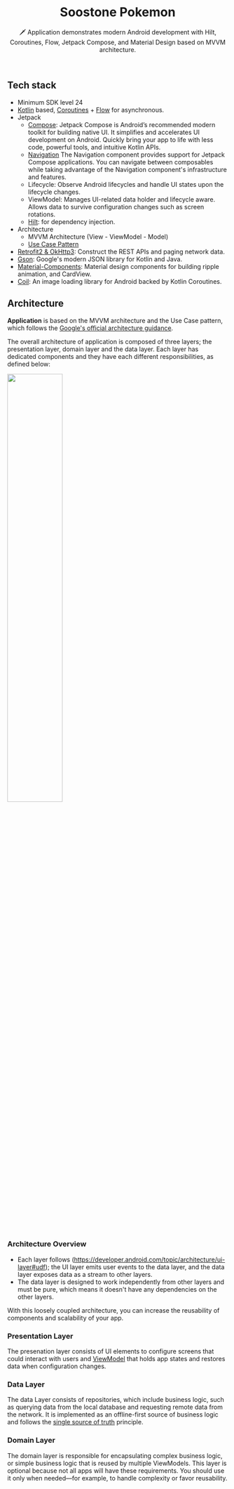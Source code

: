 
<h1 align="center">Soostone Pokemon</h1>



<p align="center">  
🗡️ Application demonstrates modern Android development with Hilt, Coroutines, Flow, Jetpack Compose, and Material Design based on MVVM architecture.
</p>
</br>



## Tech stack
- Minimum SDK level 24
- [Kotlin](https://kotlinlang.org/) based, [Coroutines](https://github.com/Kotlin/kotlinx.coroutines) + [Flow](https://kotlin.github.io/kotlinx.coroutines/kotlinx-coroutines-core/kotlinx.coroutines.flow/) for asynchronous.
- Jetpack
    - [Compose](https://developer.android.com/jetpack/compose): Jetpack Compose is Android’s recommended modern toolkit for building native UI. It simplifies and accelerates UI development on Android. Quickly bring your app to life with less code, powerful tools, and intuitive Kotlin APIs.
    - [Navigation](https://developer.android.com/jetpack/compose/navigation) The Navigation component provides support for Jetpack Compose applications. You can navigate between composables while taking advantage of the Navigation component's infrastructure and features.
    - Lifecycle: Observe Android lifecycles and handle UI states upon the lifecycle changes.
    - ViewModel: Manages UI-related data holder and lifecycle aware. Allows data to survive configuration changes such as screen rotations.
    - [Hilt](https://dagger.dev/hilt/): for dependency injection.
- Architecture
    - MVVM Architecture (View - ViewModel - Model)
    - [Use Case Pattern](https://proandroiddev.com/why-you-need-use-cases-interactors-142e8a6fe576)
- [Retrofit2 & OkHttp3](https://github.com/square/retrofit): Construct the REST APIs and paging network data.
- [Gson](https://github.com/google/gson): Google's modern JSON library for Kotlin and Java.
- [Material-Components](https://github.com/material-components/material-components-android): Material design components for building ripple animation, and CardView.
- [Coil](https://coil-kt.github.io/coil/compose/):  An image loading library for Android backed by Kotlin Coroutines.

## Architecture
**Application** is based on the MVVM architecture and the Use Case pattern, which follows the [Google's official architecture guidance](https://developer.android.com/topic/architecture).

The overall architecture of application is composed of three layers; the presentation layer, domain layer and the data layer. Each layer has dedicated components and they have each different responsibilities, as defined below:

<img src="https://developer.android.com/static/topic/libraries/architecture/images/mad-arch-overview.png" style="width:50%;"/>


### Architecture Overview

- Each layer follows (https://developer.android.com/topic/architecture/ui-layer#udf); the UI layer emits user events to the data layer, and the data layer exposes data as a stream to other layers.
- The data layer is designed to work independently from other layers and must be pure, which means it doesn't have any dependencies on the other layers.

With this loosely coupled architecture, you can increase the reusability of components and scalability of your app.

### Presentation Layer

The presenation layer consists of UI elements to configure screens that could interact with users and [ViewModel](https://developer.android.com/topic/libraries/architecture/viewmodel) that holds app states and restores data when configuration changes.

### Data Layer

The data Layer consists of repositories, which include business logic, such as querying data from the local database and requesting remote data from the network. It is implemented as an offline-first source of business logic and follows the [single source of truth](https://en.wikipedia.org/wiki/Single_source_of_truth) principle.<br>

### Domain Layer

The domain layer is responsible for encapsulating complex business logic, or simple business logic that is reused by multiple ViewModels. This layer is optional because not all apps will have these requirements. You should use it only when needed—for example, to handle complexity or favor reusability.
